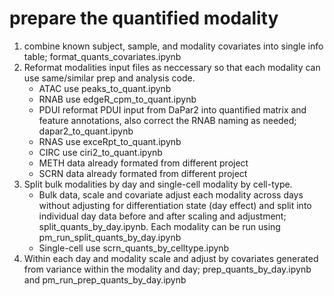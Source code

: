 # prepare the quantified modality
1. combine known subject, sample, and modality covariates into single info table; format_quants_covariates.ipynb
2. Reformat modalities input files as neccessary so that each modality can use same/similar prep and analysis code.
    - ATAC use peaks_to_quant.ipynb
    - RNAB use edgeR_cpm_to_quant.ipynb
    - PDUI reformat PDUI input from DaPar2 into quantified matrix and feature annotations, also correct the RNAB naming as needed; dapar2_to_quant.ipynb
    - RNAS use exceRpt_to_quant.ipynb
    - CIRC use ciri2_to_quant.ipynb
    - METH data already formated from different project
    - SCRN data already formated from different project
3. Split bulk modalities by day and single-cell modality by cell-type.
    - Bulk data, scale and covariate adjust each modality across days without adjusting for differentiation state (day effect) and split into individual day data before and after scaling and adjustment; split_quants_by_day.ipynb. Each modality can be run using pm_run_split_quants_by_day.ipynb
    - Single-cell use scrn_quants_by_celltype.ipynb
4. Within each day and modality scale and adjust by covariates generated from variance within the modality and day; prep_quants_by_day.ipynb and pm_run_prep_quants_by_day.ipynb